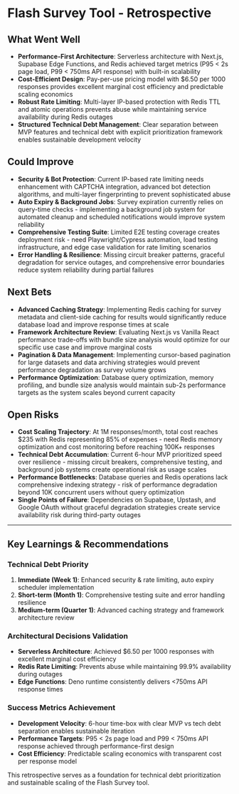 # Flash Survey Tool - Retrospective

## What Went Well

- **Performance-First Architecture**: Serverless architecture with Next.js, Supabase Edge Functions, and Redis achieved target metrics (P95 < 2s page load, P99 < 750ms API response) with built-in scalability
- **Cost-Efficient Design**: Pay-per-use pricing model with $6.50 per 1000 responses provides excellent marginal cost efficiency and predictable scaling economics
- **Robust Rate Limiting**: Multi-layer IP-based protection with Redis TTL and atomic operations prevents abuse while maintaining service availability during Redis outages
- **Structured Technical Debt Management**: Clear separation between MVP features and technical debt with explicit prioritization framework enables sustainable development velocity

## Could Improve

- **Security & Bot Protection**: Current IP-based rate limiting needs enhancement with CAPTCHA integration, advanced bot detection algorithms, and multi-layer fingerprinting to prevent sophisticated abuse
- **Auto Expiry & Background Jobs**: Survey expiration currently relies on query-time checks - implementing a background job system for automated cleanup and scheduled notifications would improve system reliability
- **Comprehensive Testing Suite**: Limited E2E testing coverage creates deployment risk - need Playwright/Cypress automation, load testing infrastructure, and edge case validation for rate limiting scenarios
- **Error Handling & Resilience**: Missing circuit breaker patterns, graceful degradation for service outages, and comprehensive error boundaries reduce system reliability during partial failures

## Next Bets

- **Advanced Caching Strategy**: Implementing Redis caching for survey metadata and client-side caching for results would significantly reduce database load and improve response times at scale
- **Framework Architecture Review**: Evaluating Next.js vs Vanilla React performance trade-offs with bundle size analysis would optimize for our specific use case and improve marginal costs
- **Pagination & Data Management**: Implementing cursor-based pagination for large datasets and data archiving strategies would prevent performance degradation as survey volume grows
- **Performance Optimization**: Database query optimization, memory profiling, and bundle size analysis would maintain sub-2s performance targets as the system scales beyond current capacity

## Open Risks

- **Cost Scaling Trajectory**: At 1M responses/month, total cost reaches $235 with Redis representing 85% of expenses - need Redis memory optimization and cost monitoring before reaching 100K+ responses
- **Technical Debt Accumulation**: Current 6-hour MVP prioritized speed over resilience - missing circuit breakers, comprehensive testing, and background job systems create operational risk as usage scales
- **Performance Bottlenecks**: Database queries and Redis operations lack comprehensive indexing strategy - risk of performance degradation beyond 10K concurrent users without query optimization
- **Single Points of Failure**: Dependencies on Supabase, Upstash, and Google OAuth without graceful degradation strategies create service availability risk during third-party outages

---

## Key Learnings & Recommendations

### Technical Debt Priority
1. **Immediate (Week 1)**: Enhanced security & rate limiting, auto expiry scheduler implementation
2. **Short-term (Month 1)**: Comprehensive testing suite and error handling resilience
3. **Medium-term (Quarter 1)**: Advanced caching strategy and framework architecture review

### Architectural Decisions Validation
- **Serverless Architecture**: Achieved $6.50 per 1000 responses with excellent marginal cost efficiency
- **Redis Rate Limiting**: Prevents abuse while maintaining 99.9% availability during outages
- **Edge Functions**: Deno runtime consistently delivers <750ms API response times

### Success Metrics Achievement
- **Development Velocity**: 6-hour time-box with clear MVP vs tech debt separation enables sustainable iteration
- **Performance Targets**: P95 < 2s page load and P99 < 750ms API response achieved through performance-first design
- **Cost Efficiency**: Predictable scaling economics with transparent cost per response model

This retrospective serves as a foundation for technical debt prioritization and sustainable scaling of the Flash Survey tool. 